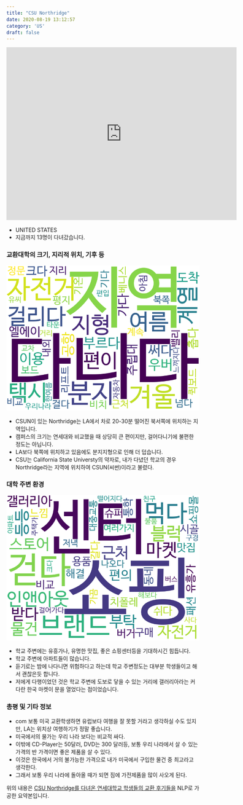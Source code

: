 ```yaml
---
title: "CSU Northridge"
date: 2020-08-19 13:12:57
category: 'US'
draft: false
---
```


<iframe
width="600"
height="450"
frameborder="0" style="border:0"
src="https://www.google.com/maps/embed/v1/place?key=AIzaSyC9e1AME-pVmWC4hBpFdu5S4dKzyepa3HQ&q=CSU+Northridge&center=34.2410366,-118.52767450000002&zoom=14" allowfullscreen>
</iframe>

* UNITED STATES
* 지금까지 13명이 다녀갔습니다. 

### 교환대학의 크기, 지리적 위치, 기후 등

![gen_info-WordCloud](../univ_wordclouds_okt/gen_info/US000028_gen_info_okt.png)

* CSUN이 있는 Northridge는 LA에서 차로 20-30분 떨어진 북서쪽에 위치하는 지역입니다.
* 캠퍼스의 크기는 연세대와 비교했을 때 상당히 큰 편이지만, 걸어다니기에 불편한 정도는 아닙니다.
* LA보다 북쪽에 위치하고 있음에도 분지지형으로 인해 더 덥습니다.
* CSU는 California State Universty의 약자로, 내가 다녔던 학교의 경우 Northridge라는 지역에 위치하여 CSUN(씨썬)이라고 불렸다.


### 대학 주변 환경

![env_info-WordCloud](../univ_wordclouds_okt/env_info/US000028_env_info_okt.png)

* 학교 주변에는 유흥가나, 유명한 맛집, 좋은 쇼핑센터등을 기대하시긴 힘듭니다.
* 학교 주변에 아파트들이 많습니다.
* 듣기로는 밤에 나다니면 위험하다고 하는데 학교 주변정도는 대부분 학생들이고 해서 괜찮은듯 합니다.
* 저에게 다행이었던 것은 학교 주변에 도보로 닿을 수 있는 거리에 갤러리아라는 커다란 한국 마켓이 문을 열었다는 점이었습니다.


### 총평 및 기타 정보 
* com 보통 미국 교환학생하면 유럽보다 여행을 잘 못할 거라고 생각하실 수도 있지만, LA는 위치상 여행하기가 정말 좋습니다.
* 미국에서의 물가는 우리 나라 보다는 비교적 싸다.
* 이밖에 CD-Player는 50달러, DVD는 300 달러등, 보통 우리 나라에서 살 수 있는 가격의 반 가격이면 좋은 제품을 살 수 있다.
* 이것은 한국에서 거의 불가능한 가격으로 내가 미국에서 구입한 물건 중 최고라고 생각한다.
* 그래서 보통 우리 나라에 돌아올 때가 되면 짐에 가전제품을 많이 사오게 된다.


위의 내용은 [CSU Northridge를 다녀온 연세대학교 학생들의 교환 후기들을](http://oia.yonsei.ac.kr/partner/expReport.asp?ucode=US000028&bgbn=A) NLP로 가공한 요약본입니다. 
